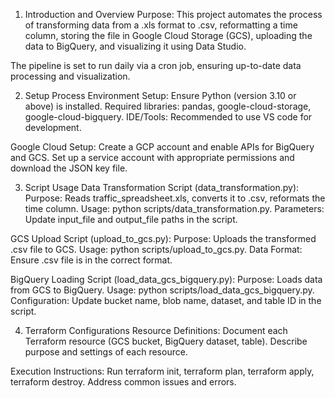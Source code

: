 
1. Introduction and Overview
Purpose: This project automates the process of transforming data from a .xls format to .csv, reformatting a time column, storing the file in Google Cloud Storage (GCS), uploading the data to BigQuery, and visualizing it using Data Studio.

The pipeline is set to run daily via a cron job, ensuring up-to-date data processing and visualization.

2. Setup Process
Environment Setup:
Ensure Python (version 3.10 or above) is installed.
Required libraries: pandas, google-cloud-storage, google-cloud-bigquery.
IDE/Tools: Recommended to use VS code for development.

Google Cloud Setup:
Create a GCP account and enable APIs for BigQuery and GCS.
Set up a service account with appropriate permissions and download the JSON key file.

3. Script Usage
Data Transformation Script (data_transformation.py):
Purpose: Reads traffic_spreadsheet.xls, converts it to .csv, reformats the time column.
Usage: python scripts/data_transformation.py.
Parameters: Update input_file and output_file paths in the script.

GCS Upload Script (upload_to_gcs.py):
Purpose: Uploads the transformed .csv file to GCS.
Usage: python scripts/upload_to_gcs.py.
Data Format: Ensure .csv file is in the correct format.

BigQuery Loading Script (load_data_gcs_bigquery.py):
Purpose: Loads data from GCS to BigQuery.
Usage: python scripts/load_data_gcs_bigquery.py.
Configuration: Update bucket name, blob name, dataset, and table ID in the script.

4. Terraform Configurations
Resource Definitions:
Document each Terraform resource (GCS bucket, BigQuery dataset, table).
Describe purpose and settings of each resource.

Execution Instructions:
Run terraform init, terraform plan, terraform apply, terraform destroy.
Address common issues and errors.

